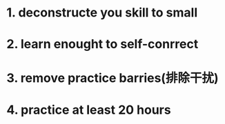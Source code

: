 # 1. deconstructe you skill to small

# 2. learn enought to self-conrrect

# 3. remove practice barries(排除干扰)

# 4. practice at least 20 hours